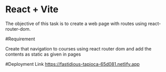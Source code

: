 # React + Vite

The objective of this task is to create a web page with routes using react-router-dom.

#Requirement

Create that navigation to courses using react router dom and add the contents as static as given in pages

#Deployment Link
https://fastidious-tapioca-65d081.netlify.app

